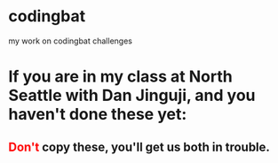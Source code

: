 # codingbat
my work on codingbat challenges

<h1>If you are in my class at North Seattle with Dan Jinguji, and you haven't done these yet:</h1>
<h2><font color="red">Don't</font> copy these, you'll get us <b>both</b> in trouble.</h2>

